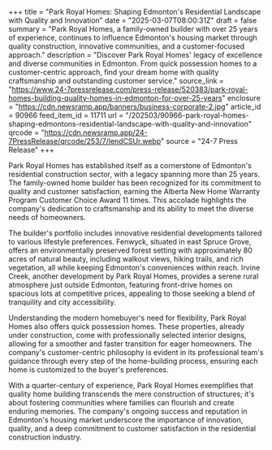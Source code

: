 +++
title = "Park Royal Homes: Shaping Edmonton's Residential Landscape with Quality and Innovation"
date = "2025-03-07T08:00:31Z"
draft = false
summary = "Park Royal Homes, a family-owned builder with over 25 years of experience, continues to influence Edmonton's housing market through quality construction, innovative communities, and a customer-focused approach."
description = "Discover Park Royal Homes' legacy of excellence and diverse communities in Edmonton. From quick possession homes to a customer-centric approach, find your dream home with quality craftsmanship and outstanding customer service."
source_link = "https://www.24-7pressrelease.com/press-release/520383/park-royal-homes-building-quality-homes-in-edmonton-for-over-25-years"
enclosure = "https://cdn.newsramp.app/banners/business-corporate-2.jpg"
article_id = 90966
feed_item_id = 11711
url = "/202503/90966-park-royal-homes-shaping-edmontons-residential-landscape-with-quality-and-innovation"
qrcode = "https://cdn.newsramp.app/24-7PressRelease/qrcode/253/7/lendCSUr.webp"
source = "24-7 Press Release"
+++

<p>Park Royal Homes has established itself as a cornerstone of Edmonton's residential construction sector, with a legacy spanning more than 25 years. The family-owned home builder has been recognized for its commitment to quality and customer satisfaction, earning the Alberta New Home Warranty Program Customer Choice Award 11 times. This accolade highlights the company's dedication to craftsmanship and its ability to meet the diverse needs of homeowners.</p><p>The builder's portfolio includes innovative residential developments tailored to various lifestyle preferences. Fenwyck, situated in east Spruce Grove, offers an environmentally preserved forest setting with approximately 80 acres of natural beauty, including walkout views, hiking trails, and rich vegetation, all while keeping Edmonton's conveniences within reach. Irvine Creek, another development by Park Royal Homes, provides a serene rural atmosphere just outside Edmonton, featuring front-drive homes on spacious lots at competitive prices, appealing to those seeking a blend of tranquility and city accessibility.</p><p>Understanding the modern homebuyer's need for flexibility, Park Royal Homes also offers quick possession homes. These properties, already under construction, come with professionally selected interior designs, allowing for a smoother and faster transition for eager homeowners. The company's customer-centric philosophy is evident in its professional team's guidance through every step of the home-building process, ensuring each home is customized to the buyer's preferences.</p><p>With a quarter-century of experience, Park Royal Homes exemplifies that quality home building transcends the mere construction of structures; it's about fostering communities where families can flourish and create enduring memories. The company's ongoing success and reputation in Edmonton's housing market underscore the importance of innovation, quality, and a deep commitment to customer satisfaction in the residential construction industry.</p>